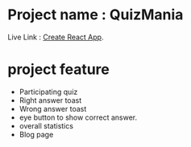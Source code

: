 # Project name : QuizMania

Live Link : [Create React App](https://github.com/facebook/create-react-app).

# project feature
* Participating quiz
* Right answer toast
* Wrong answer toast
* eye button to show correct answer.
* overall statistics
* Blog page
